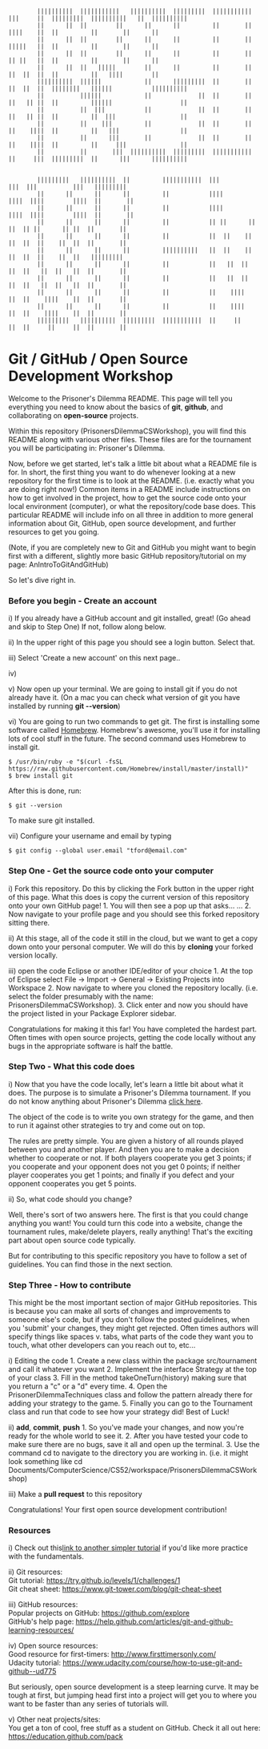 ```

        ||||||||||  |||||||||||   ||||||||||  |||||||||  |||||||||||  |||     ||  |||||||||  ||||||||||   ||  ||||||||||
        ||      ||  ||        ||      ||      ||         ||       ||  ||||    ||  ||         ||       ||      ||
        ||      ||  ||        ||      ||      ||         ||       ||  |||||   ||  ||         ||       ||      ||
        ||      ||  ||        ||      ||      ||         ||       ||  || ||   ||  ||         ||       ||      ||
        ||      ||  ||   |||||        ||      ||         ||       ||  ||  ||  ||  ||         ||   ||||        ||
        ||||||||||  ||||||            ||      |||||||||  ||       ||  ||  ||  ||  ||||||||   ||||||	          ||||||||||
        ||          ||||||            ||             ||  ||       ||  ||   || ||  ||         ||||||                   ||
        ||          ||  |||           ||             ||  ||       ||  ||   || ||  ||         ||  |||                  ||
        ||          ||    |||         ||             ||  ||       ||  ||    ||||  ||         ||   |||                 ||
        ||          ||      |||       ||             ||  ||       ||  ||    ||||  ||         ||     |||               ||
        ||          ||       |||  ||||||||||  |||||||||  |||||||||||  ||     |||  |||||||||  ||      |||      ||||||||||


        |||||||||   ||||||||||  ||         |||||||||||  |||          |||  |||          |||   |||||||||  
        ||      ||      ||      ||         ||           ||||        ||||  ||||        ||||  ||       ||      
        ||      ||      ||      ||         ||           ||||        ||||  ||||        ||||  ||       ||     
        ||      ||      ||      ||         ||           || ||      || ||  || ||      || ||  ||       ||     
        ||      ||      ||      ||         ||           ||  ||    ||  ||  ||  ||    ||  ||  ||       ||     
        ||      ||      ||      ||         ||||||||||   ||  ||    ||  ||  ||  ||    ||  ||   |||||||||		
        ||      ||      ||      ||         ||           ||   ||  ||   ||  ||   ||  ||   ||  ||       ||           
        ||      ||      ||      ||         ||           ||   ||  ||   ||  ||   ||  ||   ||  ||       ||         
        ||      ||      ||      ||         ||           ||    ||||    ||  ||    ||||    ||  ||       ||        
        ||      ||      ||      ||         ||           ||    ||||    ||  ||    ||||    ||  ||       ||       	
        |||||||||   ||||||||||  |||||||||  |||||||||||  ||     ||     ||  ||     ||     ||  ||       ||      
```

# Git / GitHub / Open Source Development Workshop


Welcome to the Prisoner's Dilemma README. This page will tell you everything you need to know about the basics of **git**, **github**, and collaborating on **open-source** projects. 

Within this repository (PrisonersDilemmaCSWorkshop), you will find this README along with various other files. These files are for the tournament you will be participating in: Prisoner's Dilemma.

Now, before we get started, let's talk a little bit about what a README file is for. In short, the first thing you want to do whenever looking at a new repository for the first time is to look at the README. (i.e. exactly what you are doing right now!) Common items in a README include instructions on how to get involved in the project, how to get the source code onto your local environment (computer), or what the repository/code base does. This particular README will include info on all three in addition to more general information about Git, GitHub, open source development, and further resources to get you going.

(Note, if you are completely new to Git and GitHub you might want to begin first with a different, slightly more basic GitHub repository/tutorial on my page: AnIntroToGitAndGitHub)

So let's dive right in.

### Before you begin - Create an account

i) If you already have a GitHub account and git installed, great! (Go ahead and skip to Step One) If not, follow along below.  

ii) In the upper right of this page you should see a login button. Select that.  

iii) Select 'Create a new account' on this next page..  

iv)  

v) Now open up your terminal. We are going to install git if you do not already have it. (On a mac you can check what version of git you have installed by running **git --version**)

vi) You are going to run two commands to get git. The first is installing some software called [Homebrew](https://brew.sh/). Homebrew's awesome, you'll use it for installing lots of cool stuff in the future. The second command uses Homebrew to install git.

```
$ /usr/bin/ruby -e "$(curl -fsSL https://raw.githubusercontent.com/Homebrew/install/master/install)"
$ brew install git
```

After this is done, run:
```
$ git --version
```
To make sure git installed.

vii) Configure your username and email by typing
```$ git config --global user.name "Tiago Ford"
$ git config --global user.email "tford@email.com"
```

### Step One - Get the source code onto your computer

i) Fork this repository. Do this by clicking the Fork button in the upper right of this page. What this does is copy the current version of this repository onto your own GitHub page!
	1. You will then see a pop up that asks...
	...
	2. Now navigate to your profile page and you should see this forked repository sitting there.

ii) At this stage, all of the code it still in the cloud, but we want to get a copy down onto your personal computer. We will do this by **cloning** your forked version locally.

iii) open the code Eclipse or another IDE/editor of your choice
	1. At the top of Eclipse select File -> Import -> General -> Existing Projects into Workspace
	2. Now navigate to where you cloned the repository locally. (i.e. select the folder presumably with the name: PrisonersDilemmaCSWorkshop).
	3. Click enter and now you should have the project listed in your Package Explorer sidebar.

Congratulations for making it this far! You have completed the hardest part. Often times with open source projects, getting the code locally without any bugs in the appropriate software is half the battle.

### Step Two - What this code does

i) Now that you have the code locally, let's learn a little bit about what it does. The purpose is to simulate a Prisoner's Dilemma tournament. If you do not know anything about Prisoner's Dilemma [click here](https://en.wikipedia.org/wiki/Prisoner%27s_dilemma). 

The object of the code is to write you own strategy for the game, and then to run it against other strategies to try and come out on top.

The rules are pretty simple. You are given a history of all rounds played between you and another player. And then you are to make a decision whether to cooperate or not. If both players cooperate you get 3 points; if you cooperate and your opponent does not you get 0 points; if neither player cooperates you get 1 points; and finally if you defect and your opponent cooperates you get 5 points.

ii) So, what code should you change?

Well, there's sort of two answers here. The first is that you could change anything you want! You could turn this code into a website, change the tournament rules, make/delete players, really anything! That's the exciting part about open source code typically.

But for contributing to this specific repository you have to follow a set of guidelines. You can find those in the next section.


### Step Three - How to contribute

This might be the most important section of major GitHub repositories. This is because you can make all sorts of changes and improvements to someone else's code, but if you don't follow the posted guidelines, when you 'submit' your changes, they might get rejected. Often times authors will specify things like spaces v. tabs, what parts of the code they want you to touch, what other developers can you reach out to, etc...

i) Editing the code
	1. Create a new class within the package src/tournament and call it whatever you want
	2. Implement the interface Strategy at the top of your class
	3. Fill in the method takeOneTurn(history) making sure that you return a "c" or a "d" every time.
	4. Open the PrisonerDilemmaTechniques class and follow the pattern already there for adding your strategy to the game.
	5. Finally you can go to the Tournament class and run that code to see how your strategy did! Best of Luck!

ii) **add**, **commit**, **push** 
	1. So you've made your changes, and now you're ready for the whole world to see it.
	2. After you have tested your code to make sure there are no bugs, save it all and open up the terminal.
	3. Use the command cd to navigate to the directory you are working in. (i.e. it might look something like cd Documents/ComputerScience/CS52/workspace/PrisonersDilemmaCSWorkshop)


iii) Make a **pull request** to this repository

Congratulations! Your first open source development contribution!



### Resources

i) Check out this[link to another simpler tutorial](githublink) if you'd like more practice with the fundamentals.

ii) Git resources:  
Git tutorial: https://try.github.io/levels/1/challenges/1  
Git cheat sheet: https://www.git-tower.com/blog/git-cheat-sheet  

iii) GitHub resources:  
Popular projects on GitHub: https://github.com/explore  
GitHub's help page: https://help.github.com/articles/git-and-github-learning-resources/  

iv) Open source resources:  
Good resource for first-timers: http://www.firsttimersonly.com/  
Udacity tutorial: https://www.udacity.com/course/how-to-use-git-and-github--ud775  

But seriously, open source development is a steep learning curve. It may be tough at first, but jumping head first into a project will get you to where you want to be faster than any series of tutorials will.  

v) Other neat projects/sites:  
You get a ton of cool, free stuff as a student on GitHub. Check it all out here: https://education.github.com/pack  

